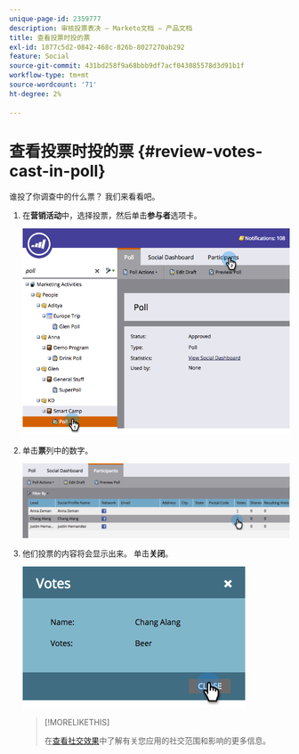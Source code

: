 ```yaml
---
unique-page-id: 2359777
description: 审核投票表决 — Marketo文档 — 产品文档
title: 查看投票时投的票
exl-id: 1877c5d2-0842-468c-826b-8027270ab292
feature: Social
source-git-commit: 431bd258f9a68bbb9df7acf043085578d3d91b1f
workflow-type: tm+mt
source-wordcount: '71'
ht-degree: 2%

---
```


# 查看投票时投的票 {#review-votes-cast-in-poll}

谁投了你调查中的什么票？ 我们来看看吧。

1. 在&#x200B;**营销活动**&#x200B;中，选择投票，然后单击&#x200B;**参与者**&#x200B;选项卡。

   ![](assets/image2015-5-12-14-3a35-3a10.png)

1. 单击&#x200B;**票**&#x200B;列中的数字。

   ![](assets/image2015-5-12-14-3a36-3a36.png)

1. 他们投票的内容将会显示出来。 单击&#x200B;**关闭**。

   ![](assets/image2015-5-12-14-3a37-3a24.png)

   >[!MORELIKETHIS]
   >
   >在[查看社交效果](/help/marketo/product-docs/demand-generation/social/social-functions/view-social-performance.md)中了解有关您应用的社交范围和影响的更多信息。
